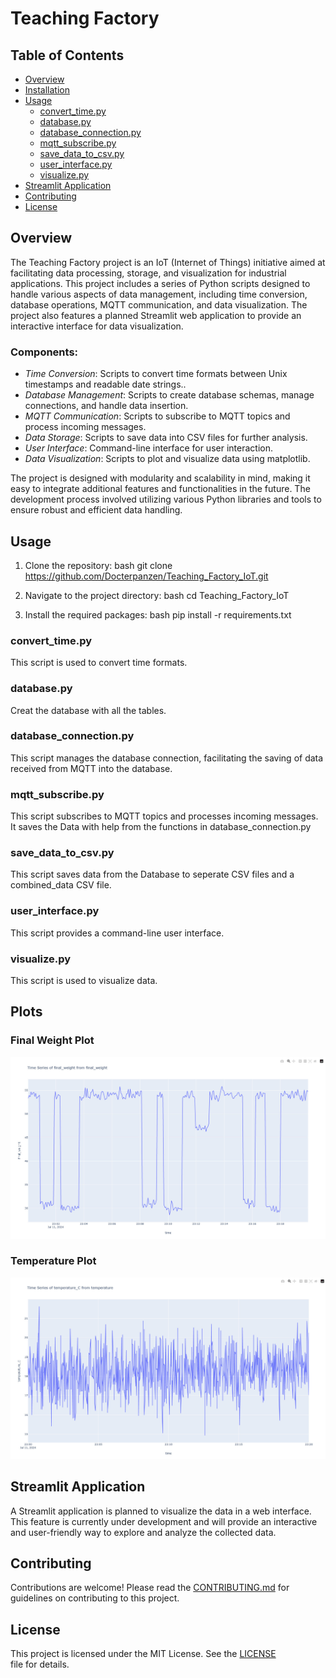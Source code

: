 # Teaching Factory

## Table of Contents
- [Overview](#overview)
- [Installation](#installation)
- [Usage](#usage)
  - [convert_time.py](#convert_timepy)
  - [database.py](#databasepy)
  - [database_connection.py](#database_connectionpy)
  - [mqtt_subscribe.py](#mqtt_subscribepy)
  - [save_data_to_csv.py](#save_data_to_csvpy)
  - [user_interface.py](#user_interfacepy)
  - [visualize.py](#visualizepy)
- [Streamlit Application](#streamlit-application)
- [Contributing](#contributing)
- [License](#license)

## Overview
The Teaching Factory project is an IoT (Internet of Things) initiative aimed at facilitating data processing, storage, and visualization for industrial applications. This project includes a series of Python scripts designed to handle various aspects of data management, including time conversion, database operations, MQTT communication, and data visualization. The project also features a planned Streamlit web application to provide an interactive interface for data visualization.

### Components:
- *Time Conversion*: Scripts to convert time formats between Unix timestamps and readable date strings..
- *Database Management*: Scripts to create database schemas, manage connections, and handle data insertion.
- *MQTT Communication*: Scripts to subscribe to MQTT topics and process incoming messages.
- *Data Storage*: Scripts to save data into CSV files for further analysis.
- *User Interface*: Command-line interface for user interaction.
- *Data Visualization*: Scripts to plot and visualize data using matplotlib.

The project is designed with modularity and scalability in mind, making it easy to integrate additional features and functionalities in the future. The development process involved utilizing various Python libraries and tools to ensure robust and efficient data handling.

## Usage

1. Clone the repository:
   bash
   git clone https://github.com/Docterpanzen/Teaching_Factory_IoT.git
   

2. Navigate to the project directory:
    bash
    cd Teaching_Factory_IoT
    

3. Install the required packages:
    bash
    pip install -r requirements.txt
    

### convert_time.py
This script is used to convert time formats.

### database.py

Creat the database with all the tables.

### database_connection.py
This script manages the database connection, facilitating the saving of data received from MQTT into the database.

### mqtt_subscribe.py
This script subscribes to MQTT topics and processes incoming messages. It saves the Data with help from the functions in database_connection.py

### save_data_to_csv.py
This script saves data from the Database to seperate CSV files and a combined_data CSV file.

### user_interface.py
This script provides a command-line user interface.

### visualize.py
This script is used to visualize data.


## Plots

### Final Weight Plot
![Final Weight Plot](images/Plot_Final_Weight.jpg)

### Temperature Plot
![Temperature Plot](images/Plot_Temperature.jpg)


## Streamlit Application
A Streamlit application is planned to visualize the data in a web interface. This feature is currently under development and will provide an interactive and user-friendly way to explore and analyze the collected data.

## Contributing
Contributions are welcome! Please read the [CONTRIBUTING.md](CONTRIBUTING.md) for guidelines on contributing to this project.

## License
This project is licensed under the MIT License. See the [LICENSE](LICENSE) file for details.
